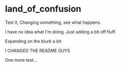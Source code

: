 # land_of_confusion
Test it, Changing something, see what happens.

I have no idea what I'm doing. Just adding a bit off fluff.

Expanding on the blurb a bit

I CHANGED THE README GUYS

One more test...
